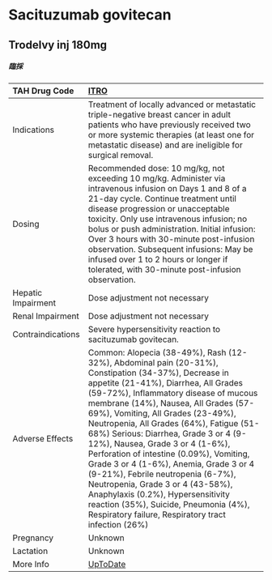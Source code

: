# Sacituzumab govitecan

## Trodelvy inj 180mg

##### 臨採

| TAH Drug Code      | [ITRO](https://www.tahsda.org.tw/drugs/hissearch.php?drug_code=ITRO)                                                                                                                                                                                                                                                                                                                                                                                                                                                                                                                                                                                                                         |
|:-------------------|:---------------------------------------------------------------------------------------------------------------------------------------------------------------------------------------------------------------------------------------------------------------------------------------------------------------------------------------------------------------------------------------------------------------------------------------------------------------------------------------------------------------------------------------------------------------------------------------------------------------------------------------------------------------------------------------------|
| Indications        | Treatment of locally advanced or metastatic triple-negative breast cancer in adult patients who have previously received two or more systemic therapies (at least one for metastatic disease) and are ineligible for surgical removal.                                                                                                                                                                                                                                                                                                                                                                                                                                                       |
| Dosing             | Recommended dose: 10 mg/kg, not exceeding 10 mg/kg. Administer via intravenous infusion on Days 1 and 8 of a 21-day cycle. Continue treatment until disease progression or unacceptable toxicity. Only use intravenous infusion; no bolus or push administration. Initial infusion: Over 3 hours with 30-minute post-infusion observation. Subsequent infusions: May be infused over 1 to 2 hours or longer if tolerated, with 30-minute post-infusion observation.                                                                                                                                                                                                                          |
| Hepatic Impairment | Dose adjustment not necessary                                                                                                                                                                                                                                                                                                                                                                                                                                                                                                                                                                                                                                                                |
| Renal Impairment   | Dose adjustment not necessary                                                                                                                                                                                                                                                                                                                                                                                                                                                                                                                                                                                                                                                                |
| Contraindications  | Severe hypersensitivity reaction to sacituzumab govitecan.                                                                                                                                                                                                                                                                                                                                                                                                                                                                                                                                                                                                                                   |
| Adverse Effects    | Common: Alopecia (38-49%), Rash (12-32%), Abdominal pain (20-31%), Constipation (34-37%), Decrease in appetite (21-41%), Diarrhea, All Grades (59-72%), Inflammatory disease of mucous membrane (14%), Nausea, All Grades (57-69%), Vomiting, All Grades (23-49%), Neutropenia, All Grades (64%), Fatigue (51-68%) Serious: Diarrhea, Grade 3 or 4 (9-12%), Nausea, Grade 3 or 4 (1-6%), Perforation of intestine (0.09%), Vomiting, Grade 3 or 4 (1-6%), Anemia, Grade 3 or 4 (9-21%), Febrile neutropenia (6-7%), Neutropenia, Grade 3 or 4 (43-58%), Anaphylaxis (0.2%), Hypersensitivity reaction (35%), Suicide, Pneumonia (4%), Respiratory failure, Respiratory tract infection (26%) |
| Pregnancy          | Unknown                                                                                                                                                                                                                                                                                                                                                                                                                                                                                                                                                                                                                                                                                      |
| Lactation          | Unknown                                                                                                                                                                                                                                                                                                                                                                                                                                                                                                                                                                                                                                                                                      |
| More Info          | [UpToDate](https://www.uptodate.com/contents/sacituzumab-govitecan-drug-information)                                                                                                                                                                                                                                                                                                                                                                                                                                                                                                                                                                                                         |


